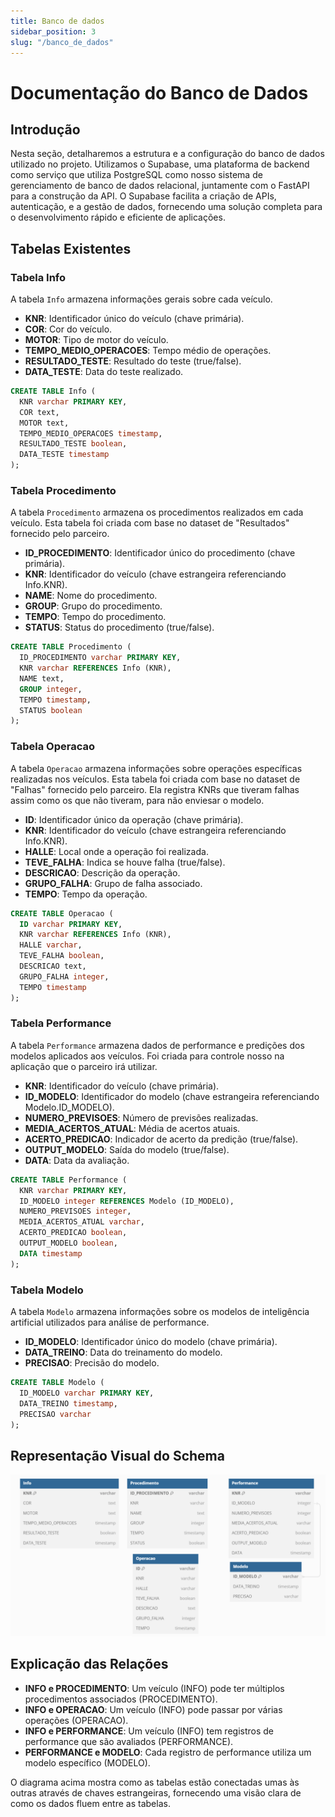 ```yaml
---
title: Banco de dados
sidebar_position: 3
slug: "/banco_de_dados"
---
```



# Documentação do Banco de Dados

## Introdução

Nesta seção, detalharemos a estrutura e a configuração do banco de dados utilizado no projeto. Utilizamos o Supabase, uma plataforma de backend como serviço que utiliza PostgreSQL como nosso sistema de gerenciamento de banco de dados relacional, juntamente com o FastAPI para a construção da API. O Supabase facilita a criação de APIs, autenticação, e a gestão de dados, fornecendo uma solução completa para o desenvolvimento rápido e eficiente de aplicações.

## Tabelas Existentes

### Tabela Info

A tabela `Info` armazena informações gerais sobre cada veículo.

- **KNR**: Identificador único do veículo (chave primária).
- **COR**: Cor do veículo.
- **MOTOR**: Tipo de motor do veículo.
- **TEMPO_MEDIO_OPERACOES**: Tempo médio de operações.
- **RESULTADO_TESTE**: Resultado do teste (true/false).
- **DATA_TESTE**: Data do teste realizado.

```sql
CREATE TABLE Info (
  KNR varchar PRIMARY KEY,
  COR text,
  MOTOR text,
  TEMPO_MEDIO_OPERACOES timestamp,
  RESULTADO_TESTE boolean,
  DATA_TESTE timestamp
);
```

### Tabela Procedimento

A tabela `Procedimento` armazena os procedimentos realizados em cada veículo. Esta tabela foi criada com base no dataset de "Resultados" fornecido pelo parceiro. 

- **ID_PROCEDIMENTO**: Identificador único do procedimento (chave primária).
- **KNR**: Identificador do veículo (chave estrangeira referenciando Info.KNR).
- **NAME**: Nome do procedimento.
- **GROUP**: Grupo do procedimento.
- **TEMPO**: Tempo do procedimento.
- **STATUS**: Status do procedimento (true/false).

```sql
CREATE TABLE Procedimento (
  ID_PROCEDIMENTO varchar PRIMARY KEY,
  KNR varchar REFERENCES Info (KNR),
  NAME text,
  GROUP integer,
  TEMPO timestamp,
  STATUS boolean
);
```

### Tabela Operacao

A tabela `Operacao` armazena informações sobre operações específicas realizadas nos veículos. Esta tabela foi criada com base no dataset de "Falhas" fornecido pelo parceiro. Ela registra KNRs que tiveram falhas assim como os que não tiveram, para não enviesar o modelo.

- **ID**: Identificador único da operação (chave primária).
- **KNR**: Identificador do veículo (chave estrangeira referenciando Info.KNR).
- **HALLE**: Local onde a operação foi realizada.
- **TEVE_FALHA**: Indica se houve falha (true/false).
- **DESCRICAO**: Descrição da operação.
- **GRUPO_FALHA**: Grupo de falha associado.
- **TEMPO**: Tempo da operação.

```sql
CREATE TABLE Operacao (
  ID varchar PRIMARY KEY,
  KNR varchar REFERENCES Info (KNR),
  HALLE varchar,
  TEVE_FALHA boolean,
  DESCRICAO text,
  GRUPO_FALHA integer,
  TEMPO timestamp
);
```

### Tabela Performance

A tabela `Performance` armazena dados de performance e predições dos modelos aplicados aos veículos. Foi criada para controle nosso na aplicação que o parceiro irá utilizar. 

- **KNR**: Identificador do veículo (chave primária).
- **ID_MODELO**: Identificador do modelo (chave estrangeira referenciando Modelo.ID_MODELO).
- **NUMERO_PREVISOES**: Número de previsões realizadas.
- **MEDIA_ACERTOS_ATUAL**: Média de acertos atuais.
- **ACERTO_PREDICAO**: Indicador de acerto da predição (true/false).
- **OUTPUT_MODELO**: Saída do modelo (true/false).
- **DATA**: Data da avaliação.

```sql
CREATE TABLE Performance (
  KNR varchar PRIMARY KEY,
  ID_MODELO integer REFERENCES Modelo (ID_MODELO),
  NUMERO_PREVISOES integer,
  MEDIA_ACERTOS_ATUAL varchar,
  ACERTO_PREDICAO boolean,
  OUTPUT_MODELO boolean,
  DATA timestamp
);
```

### Tabela Modelo

A tabela `Modelo` armazena informações sobre os modelos de inteligência artificial utilizados para análise de performance.

- **ID_MODELO**: Identificador único do modelo (chave primária).
- **DATA_TREINO**: Data do treinamento do modelo.
- **PRECISAO**: Precisão do modelo.

```sql
CREATE TABLE Modelo (
  ID_MODELO varchar PRIMARY KEY,
  DATA_TREINO timestamp,
  PRECISAO varchar
);
```

## Representação Visual do Schema

![](../../../../static/img/sprint-2/schema.png)


## Explicação das Relações

- **INFO e PROCEDIMENTO**: Um veículo (INFO) pode ter múltiplos procedimentos associados (PROCEDIMENTO).
- **INFO e OPERACAO**: Um veículo (INFO) pode passar por várias operações (OPERACAO).
- **INFO e PERFORMANCE**: Um veículo (INFO) tem registros de performance que são avaliados (PERFORMANCE).
- **PERFORMANCE e MODELO**: Cada registro de performance utiliza um modelo específico (MODELO).

O diagrama acima mostra como as tabelas estão conectadas umas às outras através de chaves estrangeiras, fornecendo uma visão clara de como os dados fluem entre as tabelas.
